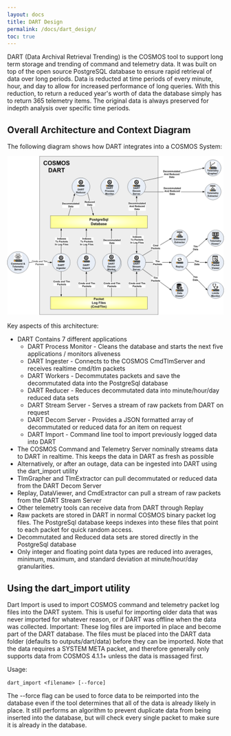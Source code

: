 ```yaml
---
layout: docs
title: DART Design
permalink: /docs/dart_design/
toc: true
---
```

DART (Data Archival Retrieval Trending) is the COSMOS tool to support long term storage and trending of command and telemetry data. It was built on top of the open source PostgreSQL database to ensure rapid retrieval of data over long periods. Data is reducted at time periods of every minute, hour, and day to allow for increased performance of long queries. With this reduction, to return a reduced year's worth of data the database simply has to return 365 telemetry items. The original data is always preserved for indepth analysis over specific time periods.

## Overall Architecture and Context Diagram

The following diagram shows how DART integrates into a COSMOS System:

<img src="/img/DART_Architecture.png" alt="DART Architecture">

Key aspects of this architecture:

 * DART Contains 7 different applications
     * DART Process Monitor - Cleans the database and starts the next five applications / monitors aliveness
     * DART Ingester - Connects to the COSMOS CmdTlmServer and receives realtime cmd/tlm packets
     * DART Workers - Decommutates packets and save the decommutated data into the PostgreSql database
     * DART Reducer - Reduces decommutated data into minute/hour/day reduced data sets
     * DART Stream Server - Serves a stream of raw packets from DART on request
     * DART Decom Server - Provides a JSON formatted array of decommutated or reduced data for an item on request
     * DART Import - Command line tool to import previously logged data into DART
 * The COSMOS Command and Telemetry Server nominally streams data to DART in realtime. This keeps the data in DART as fresh as possible
 * Alternatively, or after an outage, data can be ingested into DART using the dart_import utility
 * TlmGrapher and TlmExtractor can pull decommutated or reduced data from the DART Decom Server
 * Replay, DataViewer, and CmdExtractor can pull a stream of raw packets from the DART Stream Server
 * Other telemetry tools can receive data from DART through Replay
 * Raw packets are stored in DART in normal COSMOS binary packet log files.  The PostgreSql database keeps indexes into these files that point to each packet for quick random access.  
 * Decommutated and Reduced data sets are stored directly in the PostgreSql database
 * Only integer and floating point data types are reduced into averages, minimum, maximum, and standard deviation at minute/hour/day granularities.

## Using the dart_import utility

Dart Import is used to import COSMOS command and telemetry packet log files into the DART system. This is useful for importing older data that was never imported for whatever reason, or if DART was offline when the data was collected. Important: These log files are imported in place and become part of the DART database.  The files must be placed into the DART data folder (defaults to outputs/dart/data) before they can be imported. Note that the data requires a SYSTEM META packet, and therefore generally only supports data from COSMOS 4.1.1+ unless the data is massaged first.

Usage:

```
dart_import <filename> [--force]
```

The --force flag can be used to force data to be reimported into the database even if the tool determines that all of the data is already likely in place. It still performs an algorithm to prevent duplicate data from being inserted into the database, but will check every single packet to make sure it is already in the database.



